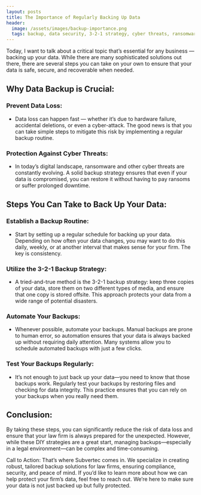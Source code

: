 ```yaml
---
layout: posts
title: The Importance of Regularly Backing Up Data
header:
  image: /assets/images/backup-importance.png
  tags: backup, data security, 3-2-1 strategy, cyber threats, ransomware protection, data loss prevention, automated backups, backup testing, law firm IT, legal industry, cybersecurity, data protection
---
```

Today, I want to talk about a critical topic that’s essential for any business — backing up your data. While there are many sophisticated solutions out there, there are several steps you can take on your own to ensure that your data is safe, secure, and recoverable when needed.

## Why Data Backup is Crucial:
### Prevent Data Loss:

- Data loss can happen fast — whether it’s due to hardware failure, accidental deletions, or even a cyber-attack. The good news is that you can take simple steps to mitigate this risk by implementing a regular backup routine.
### Protection Against Cyber Threats:

- In today’s digital landscape, ransomware and other cyber threats are constantly evolving. A solid backup strategy ensures that even if your data is compromised, you can restore it without having to pay ransoms or suffer prolonged downtime.
## Steps You Can Take to Back Up Your Data:
### Establish a Backup Routine:

- Start by setting up a regular schedule for backing up your data. Depending on how often your data changes, you may want to do this daily, weekly, or at another interval that makes sense for your firm. The key is consistency.
### Utilize the 3-2-1 Backup Strategy:

- A tried-and-true method is the 3-2-1 backup strategy: keep three copies of your data, store them on two different types of media, and ensure that one copy is stored offsite. This approach protects your data from a wide range of potential disasters.
### Automate Your Backups:

- Whenever possible, automate your backups. Manual backups are prone to human error, so automation ensures that your data is always backed up without requiring daily attention. Many systems allow you to schedule automated backups with just a few clicks.
### Test Your Backups Regularly:

- It’s not enough to just back up your data—you need to know that those backups work. Regularly test your backups by restoring files and checking for data integrity. This practice ensures that you can rely on your backups when you really need them.
## Conclusion:
By taking these steps, you can significantly reduce the risk of data loss and ensure that your law firm is always prepared for the unexpected. However, while these DIY strategies are a great start, managing backups—especially in a legal environment—can be complex and time-consuming.

Call to Action:
That’s where Subvertec comes in. We specialize in creating robust, tailored backup solutions for law firms, ensuring compliance, security, and peace of mind. If you’d like to learn more about how we can help protect your firm’s data, feel free to reach out. We’re here to make sure your data is not just backed up but fully protected.